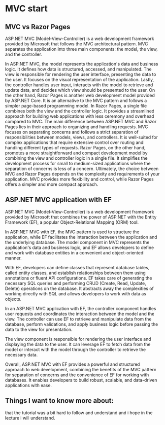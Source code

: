 # MVC  start
## MVC vs  Razor Pages
ASP.NET MVC (Model-View-Controller) is a web development framework provided by Microsoft that follows the MVC architectural pattern. MVC separates the application into three main components: the model, the view, and the controller. 

In ASP.NET MVC, the model represents the application's data and business logic. It defines how data is structured, accessed, and manipulated. The view is responsible for rendering the user interface, presenting the data to the user. It focuses on the visual representation of the application. Lastly, the controller handles user input, interacts with the model to retrieve and update data, and decides which view should be presented to the user.
On the other hand, Razor Pages is another web development model provided by ASP.NET Core. It is an alternative to the MVC pattern and follows a simpler page-based programming model. In Razor Pages, a single file combines both the view and the controller logic. It provides a streamlined approach for building web applications with less ceremony and overhead compared to MVC.
The main difference between ASP.NET MVC and Razor Pages lies in their approach to organizing and handling requests. MVC focuses on separating concerns and follows a strict separation of responsibilities between models, views, and controllers. It is well-suited for complex applications that require extensive control over routing and handling different types of requests.
Razor Pages, on the other hand, promotes a more straightforward and compact development model by combining the view and controller logic in a single file. It simplifies the development process for small to medium-sized applications where the separation of concerns is less of a concern.
Ultimately, the choice between MVC and Razor Pages depends on the complexity and requirements of your application. MVC provides more flexibility and control, while Razor Pages offers a simpler and more compact approach.

## ASP.NET MVC application with EF

ASP.NET MVC (Model-View-Controller) is a web development framework provided by Microsoft that combines the power of ASP.NET with the Entity Framework (EF), a popular Object-Relational Mapping (ORM) tool.

In ASP.NET MVC with EF, the MVC pattern is used to structure the application, while EF facilitates the interaction between the application and the underlying database. The model component in MVC represents the application's data and business logic, and EF allows developers to define and work with database entities in a convenient and object-oriented manner.

With EF, developers can define classes that represent database tables, called entity classes, and establish relationships between them using annotations or fluent API configurations. EF takes care of generating the necessary SQL queries and performing CRUD (Create, Read, Update, Delete) operations on the database. It abstracts away the complexities of working directly with SQL and allows developers to work with data as objects.

In an ASP.NET MVC application with EF, the controller component handles user requests and coordinates the interaction between the model and the view. The controller can use EF to retrieve and manipulate data from the database, perform validations, and apply business logic before passing the data to the view for presentation.

The view component is responsible for rendering the user interface and displaying the data to the user. It can leverage EF to fetch data from the model or interact with the model through the controller to retrieve the necessary data.

Overall, ASP.NET MVC with EF provides a powerful and structured approach to web development, combining the benefits of the MVC pattern for separation of concerns and the convenience of EF for working with databases. It enables developers to build robust, scalable, and data-driven applications with ease.

## Things I want to know more about:
that the tutorial was a bit hard to follow and understand and i hope in the lecture i will understand.

